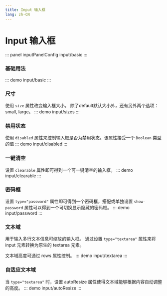 ```yaml
---
title: Input 输入框
lang: zh-CN
---
```


<script setup>
import {inputPanelConfig} from '../../components/panel/config'
</script>

# Input 输入框
::: panel inputPanelConfig
input/basic
:::

### 基础用法
::: demo
input/basic
:::


### 尺寸
使用 `size` 属性改变输入框大小。 除了default默认大小外，还有另外两个选项：small, large。
::: demo
input/sizes
:::

### 禁用状态
使用 `disabled` 属性来控制输入框是否为禁用状态。该属性接受一个 `Boolean` 类型的值
::: demo
input/disabled
:::

### 一键清空
设置 `clearable` 属性即可得到一个可一键清空的输入框。
::: demo
input/clearable
:::

### 密码框
设置 `type="password"` 属性即可得到一个密码框，搭配或单独设置 `show-password` 属性可以得到一个可切换显示隐藏的密码框。
::: demo
input/password
:::


### 文本域
用于输入多行文本信息可缩放的输入框。 通过设置 `type="textarea"` 属性来将 input 元素转换为原生的 textarea 元素。

文本域高度可通过 rows 属性控制。
::: demo
input/textarea
:::


### 自适应文本域
当 `type="textarea"` 时，设置 autoResize 属性使得文本域能够根据内容自动调整的高度。
::: demo
input/autoResize
:::